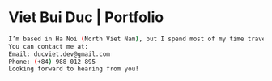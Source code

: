 # Viet Bui Duc | Portfolio

```bash
I’m based in Ha Noi (North Viet Nam), but I spend most of my time traveling around.
You can contact me at:
Email: ducviet.dev@gmail.com
Phone: (+84) 988 012 895
Looking forward to hearing from you!
```